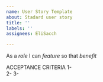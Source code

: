 ```yaml
---
name: User Story Template
about: Stadard user story
title: ''
labels: ''
assignees: EliSacch

---
```


As a *role* I can *feature* so that *benefit*

ACCEPTANCE CRITERIA
1-  
2- 
3-
